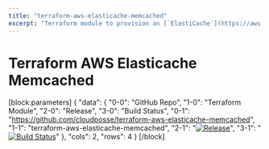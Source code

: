 ```yaml
---
title: "terraform-aws-elasticache-memcached"
excerpt: "Terraform module to provision an [`ElastiCache`](https://aws.amazon.com/elasticache/) Memcached Cluster"
---
```

# Terraform AWS Elasticache Memcached
[block:parameters]
{
  "data": {
    "0-0": "GitHub Repo",
    "1-0": "Terraform Module",
    "2-0": "Release",
    "3-0": "Build Status",
    "0-1": "https://github.com/cloudposse/terraform-aws-elasticache-memcached",
    "1-1": "terraform-aws-elasticache-memcached",
    "2-1": "[![Release](https://img.shields.io/github/release/cloudposse/terraform-aws-elasticache-memcached.svg)](https://github.com/cloudposse/terraform-aws-elasticache-memcached/releases)",
    "3-1": "[![Build Status](https://travis-ci.org/cloudposse/terraform-aws-elasticache-memcached.svg?branch=master)](https://travis-ci.org/cloudposse/terraform-aws-elasticache-memcached)"
  },
  "cols": 2,
  "rows": 4
}
[/block]